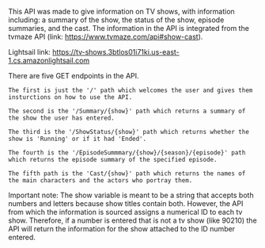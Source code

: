 This API was made to give information on TV shows, with information including: a summary of the show, the status of the show, episode summaries, and the cast. The information in the API is integrated from the tvmaze API (link: https://www.tvmaze.com/api#show-cast). 

Lightsail link: https://tv-shows.3btlos01i71ki.us-east-1.cs.amazonlightsail.com

There are five GET endpoints in the API.

    The first is just the '/' path which welcomes the user and gives them insturctions on how to use the API. 

    The second is the '/Summary/{show}' path which returns a summary of the show the user has entered. 

    The third is the '/ShowStatus/{show}' path which returns whether the show is 'Running' or if it had 'Ended'.

    The fourth is the '/EpisodeSummmary/{show}/{season}/{episode}' path which returns the episode summary of the specified episode.

    The fifth path is the 'Cast/{show}' path which returns the names of the main characters and the actors who portray them.

Important note: The show variable is meant to be a string that accepts both numbers and letters because show titles contain both. However, the API from which the information is sourced assigns a numerical ID to each tv show. Therefore, if a number is entered that is not a tv show (like 90210) the API will return the information for the show attached to the ID number entered.  


